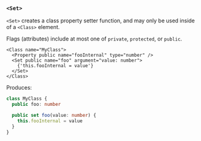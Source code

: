 ### `<Set>`

`<Set>` creates a class property setter function, and may only be used inside of a `<Class>` element.

Flags (attributes) include at most one of `private`, `protected`, or `public`.

```tsx
<Class name="MyClass">
  <Property public name="fooInternal" type="number" />
  <Set public name="foo" argument="value: number">
    {'this.fooInternal = value'}
  </Set>
</Class>
```

Produces:

```ts
class MyClass {
  public foo: number

  public set foo(value: number) {
    this.fooInternal = value
  }
}
```
